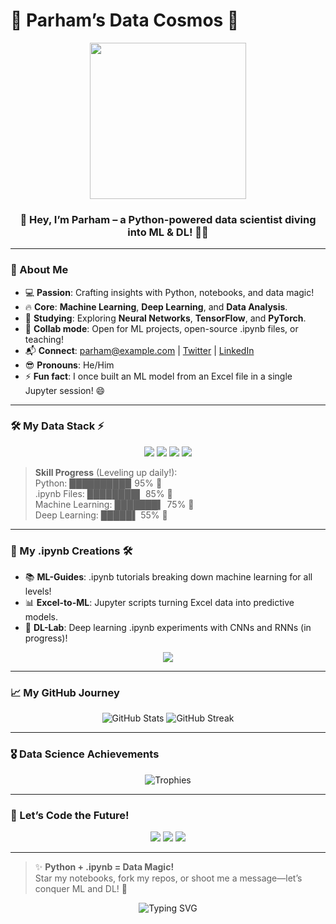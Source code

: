 # 🚀 Parham’s Data Cosmos 🌌

<div align="center">
  <img src="https://media.giphy.com/media/v1.Y2lkPTc5MGI3NjExYjdjM2FjMDhmYzEyYzAyNjUzM2ZiOTIzYzUzYzZiNjZmM2E0M2ZiOSZlcD12MV9pbnRlcm5hbF9naWZzX2dpZklkJmN0PWc/26FPJGjheZMuk84c8/giphy.gif" width="250"/>
  <h3>👋 Hey, I’m Parham – a Python-powered data scientist diving into ML & DL! 🧑‍💻</h3>
</div>

---

### 🌟 About Me
- 💻 **Passion**: Crafting insights with Python, notebooks, and data magic!  
- 🔥 **Core**: **Machine Learning**, **Deep Learning**, and **Data Analysis**.  
- 🌱 **Studying**: Exploring **Neural Networks**, **TensorFlow**, and **PyTorch**.  
- 🤝 **Collab mode**: Open for ML projects, open-source .ipynb files, or teaching!  
- 📬 **Connect**: [parham@example.com](mailto:parham@example.com) | [Twitter](https://twitter.com/yourhandle) | [LinkedIn](https://linkedin.com/in/yourprofile)  
- 😎 **Pronouns**: He/Him  
- ⚡ **Fun fact**: I once built an ML model from an Excel file in a single Jupyter session! 😄  

---

### 🛠 My Data Stack ⚡
<div align="center">
  <img src="https://img.shields.io/badge/Python-🐍-3776AB?style=for-the-badge&logo=python&logoColor=white" />
  <img src="https://img.shields.io/badge/Jupyter-📓-F37626?style=for-the-badge&logo=jupyter&logoColor=white" />
  <img src="https://img.shields.io/badge/TensorFlow-🧠-FF6F00?style=for-the-badge&logo=tensorflow&logoColor=white" />
  <img src="https://img.shields.io/badge/Pandas-🐼-150458?style=for-the-badge&logo=pandas&logoColor=white" />
</div>

> **Skill Progress** (Leveling up daily!):  
> Python: █████████▉ 95% 🐍  
> .ipynb Files: ████████▌ 85% 📓  
> Machine Learning: ███████▍ 75% 🤖  
> Deep Learning: █████▌ 55% 🧠  

---

### 📓 My .ipynb Creations 🛠
- 📚 **ML-Guides**: .ipynb tutorials breaking down machine learning for all levels!  
- 📊 **Excel-to-ML**: Jupyter scripts turning Excel data into predictive models.  
- 🧠 **DL-Lab**: Deep learning .ipynb experiments with CNNs and RNNs (in progress)!  

<div align="center">
  <a href="https://github.com/parhamde?tab=repositories"><img src="https://img.shields.io/badge/Explore%20My%20Repos-🔍-1F222E?style=for-the-badge&logo=github&logoColor=white" /></a>
</div>

---

### 📈 My GitHub Journey
<div align="center">
  <img src="https://github-readme-stats.vercel.app/api?username=parhamde&show_icons=true&theme=dracula&hide_border=true&bg_color=0D1117" alt="GitHub Stats" />
  <img src="https://github-readme-streak-stats.herokuapp.com/?user=parhamde&theme=dracula&hide_border=true&background=0D1117" alt="GitHub Streak" />
</div>

---

### 🎖 Data Science Achievements
<div align="center">
  <img src="https://github-profile-trophy.vercel.app/?username=parhamde&theme=dracula&no-frame=true&margin-w=10&column=4" alt="Trophies" />
</div>

---

### 🌈 Let’s Code the Future!
<div align="center">
  <a href="https://github.com/parhamde"><img src="https://img.shields.io/badge/GitHub-Follow%20Me!-181717?style=for-the-badge&logo=github&logoColor=white" /></a>
  <a href="https://twitter.com/yourhandle"><img src="https://img.shields.io/badge/Twitter-Say%20Hi!-1DA1F2?style=for-the-badge&logo=twitter&logoColor=white" /></a>
  <a href="https://yourwebsite.com"><img src="https://img.shields.io/badge/Portfolio-See%20My%20Work!-FF2D55?style=for-the-badge&logo=vercel&logoColor=white" /></a>
</div>

---

> ✨ **Python + .ipynb = Data Magic!**  
> Star my notebooks, fork my repos, or shoot me a message—let’s conquer ML and DL! 🚀

<div align="center">
  <img src="https://readme-typing-svg.herokuapp.com?font=JetBrains+Mono&size=24&pause=700&color=00FFDD¢er=true&vCenter=true&width=520&lines=Python+%26+.ipynb+Power!;ML+%26+DL+with+Parham!+🌟;Data+Science+Is+My+Zone!" alt="Typing SVG" />
</div>

<!--- 
parhamde/parhamde is a ✨ special ✨ repository because its `README.md` (this file) appears on your GitHub profile.
--->
